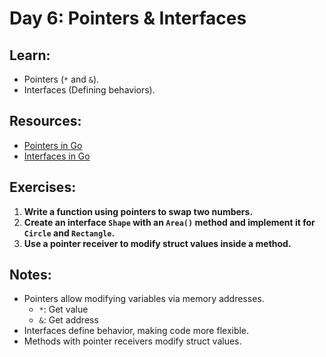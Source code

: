 # Day 6: Pointers & Interfaces

## Learn:
- Pointers (`*` and `&`).
- Interfaces (Defining behaviors).

## Resources:
- [Pointers in Go](https://tour.golang.org/moretypes/1)
- [Interfaces in Go](https://gobyexample.com/interfaces)

## Exercises:
1. **Write a function using pointers to swap two numbers.**
2. **Create an interface `Shape` with an `Area()` method and implement it for `Circle` and `Rectangle`.**
3. **Use a pointer receiver to modify struct values inside a method.**

## Notes:
- Pointers allow modifying variables via memory addresses.
  - `*`: Get value
  - `&`: Get address
- Interfaces define behavior, making code more flexible.
- Methods with pointer receivers modify struct values.


